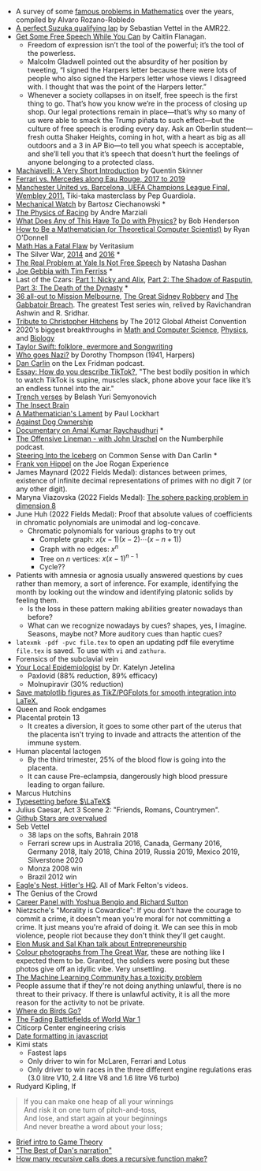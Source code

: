 - A survey of some [famous problems in Mathematics](https://afieldguidetomath.wordpress.com/2021/02/26/list-o-mania/) over the years, compiled by Alvaro Rozano-Robledo
- [A perfect Suzuka qualifying lap](https://www.youtube.com/watch?v=pf4tL46VhHE) by Sebastian Vettel in the AMR22.
- [Get Some Free Speech While You Can](https://www.theatlantic.com/ideas/archive/2022/08/salman-rushdie-free-speech-pen-america-harpers/671208/) by Caitlin Flanagan.
    - Freedom of expression isn’t the tool of the powerful; it’s the tool of the powerless.
    - Malcolm Gladwell pointed out the absurdity of her position by tweeting, “I signed the Harpers letter because there were lots of people who also signed the Harpers letter whose views I disagreed with. I thought that was the point of the Harpers letter.”
    - Whenever a society collapses in on itself, free speech is the first thing to go. That’s how you know we’re in the process of closing up shop. Our legal protections remain in place—that’s why so many of us were able to smack the Trump piñata to such effect—but the culture of free speech is eroding every day. Ask an Oberlin student—fresh outta Shaker Heights, coming in hot, with a heart as big as all outdoors and a 3 in AP Bio—to tell you what speech is acceptable, and she’ll tell you that it’s speech that doesn’t hurt the feelings of anyone belonging to a protected class.
- [Machiavelli: A Very Short Introduction](https://www.youtube.com/watch?v=CKGuzJ6GwHM) by Quentin Skinner
- [Ferrari vs. Mercedes along Eau Rouge, 2017 to 2019](https://www.youtube.com/watch?v=nNCQ_MDeVFE)
- [Manchester United vs. Barcelona, UEFA Champions League Final, Wembley 2011.](https://www.youtube.com/watch?v=zZK4mg3PQH4) Tiki-taka masterclass by Pep Guardiola.
- [Mechanical Watch](https://ciechanow.ski/mechanical-watch/) by Bartosz Ciechanowski \*
- [The Physics of Racing](https://www.youtube.com/watch?v=bYp2vvUgEqE) by Andre Marziali
- [What Does Any of This Have To Do with Physics?](https://nautil.us/issue/43/heroes/what-does-any-of-this-have-to-do-with-physics) by Bob Henderson
- [How to Be a Mathematician (or Theoretical Computer Scientist)](https://www.cs.cmu.edu/~odonnell/toolkit13/how-to-do-math-and-tcs.pdf) by Ryan O'Donnell
- [Math Has a Fatal Flaw](https://www.youtube.com/watch?v=HeQX2HjkcNo) by Veritasium
- The Silver War, [2014](https://www.youtube.com/watch?v=BhSDGA5nrzw) and [2016](https://vimeo.com/355686413) \*
- [The Real Problem at Yale Is Not Free Speech](https://palladiummag.com/2019/08/05/the-real-problem-at-yale-is-not-free-speech/) by Natasha Dashan
- [Joe Gebbia with Tim Ferriss](https://www.youtube.com/watch?v=Xao9DJEpk8I) \*
- Last of the Czars: [Part 1: Nicky and Alix](https://youtu.be/mYo8SEvnsrM), [Part 2: The Shadow of Rasputin](https://youtu.be/Hx2zMUCsdM0), [Part 3: The Death of the Dynasty](https://youtu.be/f1em_lDQzmA) \*
- [36 all-out to Mission Melbourne](https://www.youtube.com/watch?v=juZ3z8SH67w), [The Great Sidney Robbery](https://youtu.be/M1FPtT9xEJc) and [The Gabbatoir Breach](https://www.youtube.com/watch?v=HcsTN3sbyCM). The greatest Test series win, relived by Ravichandran Ashwin and R. Sridhar.
- [Tribute to Christopher Hitchens](https://www.youtube.com/watch?v=iR0GyYaeI-k) by The 2012 Global Atheist Convention
- 2020's biggest breakthroughs in [Math and Computer Science](https://www.youtube.com/watch?v=HL7DEkXV_60), [Physics](https://youtu.be/D0-JbxX209g), and [Biology](https://youtu.be/YpDsA7SE-3c)
- [Taylor Swift: folklore, evermore and Songwriting](https://youtu.be/CQacWbsLbS4?list=TLPQMTcxMjIwMjD-WdyRkICjpg)
- [Who goes Nazi?](https://harpers.org/archive/1941/08/who-goes-nazi/) by Dorothy Thompson (1941, Harpers)
- [Dan Carlin](https://youtu.be/-k-ztNsBM54) on the Lex Fridman podcast.
- [Essay: How do you describe TikTok?](https://kylechayka.substack.com/p/essay-how-do-you-describe-tiktok), "The best bodily position in which to watch TikTok is supine, muscles slack, phone above your face like it’s an endless tunnel into the air."
- [Trench verses](http://kovalevav.ru/Belash.html) by Belash Yuri Semyonovich
- [The Insect Brain](https://www.cronodon.com/BioTech/insect_nervous_systems.html)
- [A Mathematician's Lament](https://www.maa.org/external_archive/devlin/LockhartsLament.pdf) by Paul Lockhart
- [Against Dog Ownership](https://dormin.org/2020/03/21/against-dog-ownership/)
- [Documentary on Amal Kumar Raychaudhuri](https://www.youtube.com/watch?v=i9_hm2qe34s) \*
- [The Offensive Lineman - with John Urschel](https://www.numberphile.com/podcast/john-urschel) on the Numberphile podcast.
- [Steering Into the Iceberg](https://www.dancarlin.com/product/common-sense-320-steering-into-the-iceberg/) on Common Sense with Dan Carlin \*
-   [Frank von Hippel](http://podcasts.joerogan.net/podcasts/frank-von-hippel) on the Joe Rogan Experience
- James Maynard (2022 Fields Medal): distances between primes, existence of infinite decimal representations of primes with no digit 7 (or any other digit).
- Maryna Viazovska (2022 Fields Medal): [The sphere packing problem in dimension 8](https://arxiv.org/abs/1603.04246)
- June Huh (2022 Fields Medal): Proof that absolute values of coefficients in chromatic polynomials are unimodal and log-concave.
    - Chromatic polynomials for various graphs to try out
        - Complete graph: $x(x - 1)(x - 2)\cdots(x - n + 1))$
        - Graph with no edges: $x^n$
        - Tree on $n$ vertices: $x(x - 1)^{n - 1}$
        - Cycle??
- Patients with amnesia or agnosia usually answered questions by cues rather than memory, a sort of inference. For example, identifying the month by looking out the window and identifying platonic solids by feeling them.
    - Is the loss in these pattern making abilities greater nowadays than before?
    - What can we recognize nowadays by cues? shapes, yes, I imagine. Seasons, maybe not? More auditory cues than haptic cues?
- `latexmk -pdf -pvc file.tex` to open an updating pdf file everytime `file.tex` is saved. To use with `vi` and `zathura`.
- Forensics of the subclavial vein
- [Your Local Epidemiologist](https://yourlocalepidemiologist.substack.com/) by Dr. Katelyn Jetelina
    - Paxlovid (88% reduction, 89% efficacy)
    - Molnupiravir (30% reduction)
- [Save matplotlib figures as TikZ/PGFplots for smooth integration into LaTeX.](https://github.com/nschloe/tikzplotlib)
- Queen and Rook endgames
- Placental protein 13
    -  It creates a diversion, it goes to some other part of the uterus that the placenta isn't trying to invade and attracts the attention of the immune system.
- Human placental lactogen
    - By the third trimester, 25% of the blood flow is going into the placenta.
    - It can cause Pre-eclampsia, dangerously high blood pressure leading to organ failure.
- Marcus Hutchins
- [Typesetting before $\LaTeX$](https://twitter.com/iraphas13/status/1262489387767480322?s=20)
- Julius Caesar,  Act 3 Scene 2: "Friends, Romans, Countrymen".
- [Github Stars are overvalued](https://towardsdatascience.com/github-stars-are-overvalued-15ba780b36)
- Seb Vettel
    - 38 laps on the softs, Bahrain 2018
    - Ferrari screw ups in Australia 2016, Canada, Germany 2016, Germany 2018, Italy 2018, China 2019, Russia 2019, Mexico 2019, Silverstone 2020
    - Monza 2008 win
    - Brazil 2012 win
- [Eagle's Nest, Hitler's HQ](https://www.youtube.com/watch?v=u7Yy-NG2o_A). All of Mark Felton's videos.
- The Genius of the Crowd
- [Career Panel with Yoshua Bengio and Richard Sutton](https://www.youtube.com/watch?v=kL5GJag6Ipo)
- Nietzsche's "Morality is Cowardice": If you don't have the courage to commit a crime, it doesn't mean you're moral for not committing a crime. It just means you're afraid of doing it. We can see this in mob violence, people riot because they don't think they'll get caught.
- [Elon Musk and Sal Khan talk about Entrepreneurship](https://www.youtube.com/watch?v=vDwzmJpI4io)
- [Colour photographs from The Great War](https://rarehistoricalphotos.com/hans-hildenbrand-german-front-in-rare-color-photos-1914-1918/), these are nothing like I expected them to be. Granted, the soldiers were posing but these photos give off an idyllic vibe. Very unsettling.
- [The Machine Learning Community has a toxicity problem](https://www.reddit.com/r/MachineLearning/comments/hiv3vf/d_the_machine_learning_community_has_a_toxicity/)
- People assume that if they're not doing anything unlawful, there is no threat to their privacy. If there is unlawful activity, it is all the more reason for the activity to not be private.
- [Where do Birds Go?](https://xkcd.com/1434/)
- [The Fading Battlefields of World War 1](https://www.theatlantic.com/photo/2018/05/the-fading-battlefields-of-world-war-i/561353/)
- Citicorp Center engineering crisis
- [Date formatting in javascript](https://stackoverflow.com/questions/1056728/where-can-i-find-documentation-on-formatting-a-date-in-javascript)
- Kimi stats
    - Fastest laps
    - Only driver to win for McLaren, Ferrari and Lotus
    - Only driver to win races in the three different engine regulations eras (3.0 litre V10, 2.4 litre V8 and 1.6 litre V6 turbo)
- Rudyard Kipling, If
> If you can make one heap of all your winnings \
> And risk it on one turn of pitch-and-toss, \
> And lose, and start again at your beginnings \
> And never breathe a word about your loss;
- [Brief intro to Game Theory](https://papers.ssrn.com/sol3/papers.cfm?abstract_id=1968579)
- ["The Best of Dan's narration"](https://www.reddit.com/r/dancarlin/comments/myn9uc/what_has_stuck_with_you_the_most_from_a_hardcore/)
- [How many recursive calls does a recursive function make?](https://vulms.vu.edu.pk/Courses/CS201/Downloads/p60-robertson.pdf)

<script src="/assets/main.js" type="text/javascript"></script>
